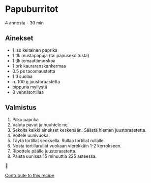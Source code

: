 # Papuburritot
4 annosta - 30 min

## Ainekset
- 1 iso keltainen paprika
- 1 tlk mustapapuja (tai papusekoitusta)
- 1 tlk tomaattimurskaa
- 1 prk kauraranskankermaa
- 0.5 ps tacomaustetta
- 1 tl suolaa
- n. 100 g juustoraastetta
- pippuria myllystä
- 8 vehnätortillaa

## Valmistus
1. Pilko paprika
2. Valuta pavut ja huuhtele ne.
3. Sekoita kaikki ainekset keskenään. Säästä hieman juustoraastetta.
4. Voitele uunivuoka.
5. Täytä tortillat seoksella. Rullaa tortillat rullalle.
6. Nosta tortillarullat vuokaan vierekkäin 1-2 kerrokseen.
7. Ripottele päälle juustoraastetta.
8. Paista uunissa 15 minuuttia 225 asteessa.

🥛


[Contribute to this recipe](https://github.com/sjaks/cookbook/edit/master/recipe/recipe/papuburritot.md)